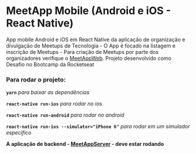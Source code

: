 # MeetApp Mobile (Android e iOS - React Native)

App mobile Android e iOS em React Native da aplicação de organização e divulgação de Meetups de Tecnologia - O App é focado na listagem e inscrição de Meetups - Para criação de Meetups por parte dos organizadores verifique o [MeetAppWeb](https://github.com/mayconfrancisco/meetapp-web).
Projeto desenvolvido como Desafio no Bootcamp da Rocketseat

<!-- ![Imagem do App MeetApp Mobile Rodando](https://raw.githubusercontent.com/mayconfrancisco/meetapp-mobile/master/imgs/meetapp-mobile.png) -->


### Para rodar o projeto:

**`yarn`** _para baixar as dependências_

**`react-native run-ios`** _para rodar no ios_

**`react-native run-android`** _para rodar no android_

**`react-native run-ios --simulator="iPhone 6"`** _para rodar em um simulador específico_

__A aplicação de backend - [MeetAppServer](https://github.com/mayconfrancisco/meetapp-server) - deve estar rodando__
